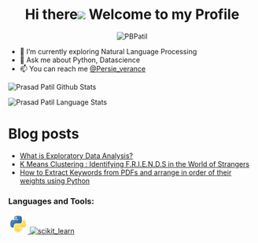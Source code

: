 <h1 align="center">Hi there<img src="https://raw.githubusercontent.com/iampavangandhi/iampavangandhi/master/gifs/Hi.gif" width="30px"> Welcome to my Profile</h1>
<p align="center"> <img src="https://komarev.com/ghpvc/?username=PBPatil&label=Profile%20views&color=0e75b6&style=flat" alt="PBPatil" /> </p>

<p>
   
- 🌱 I’m currently exploring Natural Language Processing
- 💬 Ask me about Python, Datascience
- 📫 You can reach me [@Persie_verance](https://twitter.com/Persie_verance)
  
</p>


![Prasad Patil Github Stats](https://github-readme-stats.vercel.app/api?username=PBPatil&show_icons=true&include_all_commits=true&theme=radical)

![Prasad Patil Language Stats](https://github-readme-stats.vercel.app/api/top-langs/?username=PBPatil&layout=compact&theme=radical)


# Blog posts
<!-- BLOG-POST-LIST:START -->
- [What is Exploratory Data Analysis?](https://towardsdatascience.com/exploratory-data-analysis-8fc1cb20fd15)
- [K Means Clustering : Identifying F.R.I.E.N.D.S in the World of Strangers](https://towardsdatascience.com/k-means-clustering-identifying-f-r-i-e-n-d-s-in-the-world-of-strangers-695537505d)
- [How to Extract Keywords from PDFs and arrange in order of their weights using Python](https://towardsdatascience.com/how-to-extract-keywords-from-pdfs-and-arrange-in-order-of-their-weights-using-python-841556083341?source=user_profile---------0-------------------------------)
<!-- BLOG-POST-LIST:END -->


<h3 align="left">Languages and Tools:</h3>
<p align="left"><a href="https://www.python.org" target="_blank"> <img src="https://raw.githubusercontent.com/devicons/devicon/master/icons/python/python-original.svg" alt="python" width="40" height="40"/> </a></a> <a href="https://scikit-learn.org/" target="_blank"> <img src="https://upload.wikimedia.org/wikipedia/commons/0/05/Scikit_learn_logo_small.svg" alt="scikit_learn" width="40" height="40"/> </a> </p>
